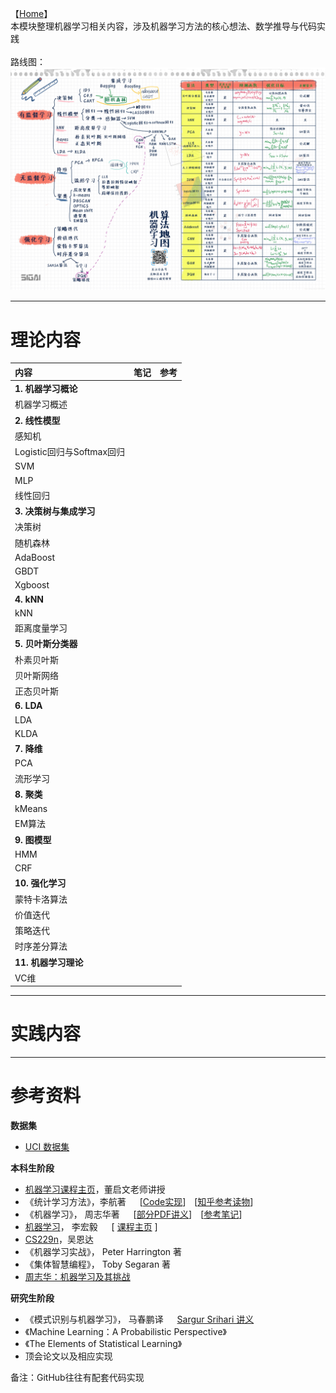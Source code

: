 【[Home](https://simplelp.github.io/)】     
本模块整理机器学习相关内容，涉及机器学习方法的核心想法、数学推导与代码实践   
<br>
路线图：
![Road](road.jpg)

-------------------------------------------------

# 理论内容

| 内容      |    笔记 | 参考  |
| :-------- | :--------| :----- |
| **1. 机器学习概论**  |  |     |
| 机器学习概述| | |
| **2. 线性模型**| | | 
| 感知机     |    |    |
| Logistic回归与Softmax回归      |     |   |
|SVM | | | 
|MLP | | | 
|线性回归 | | |
|**3. 决策树与集成学习** | | |
| 决策树| | |
|随机森林 | | |
| AdaBoost| | |
|GBDT | | |
| Xgboost| | |
|**4. kNN** | | |
|kNN | | |
|距离度量学习 | | |
|**5. 贝叶斯分类器** | | |
|朴素贝叶斯 | | |
|贝叶斯网络 | | |
|正态贝叶斯 | | |
|**6. LDA** | | |
|LDA | | |
|KLDA | | |
|**7. 降维** | | |
|PCA | | |
|流形学习 | | |
|**8. 聚类** | | |
|kMeans | | |
|EM算法 | | |
|**9. 图模型** | | |
|HMM | | |
|CRF | | |  
|**10. 强化学习** | | |
|蒙特卡洛算法 | | |
|价值迭代 | | |
|策略迭代 | | |
|时序差分算法 | | |
|**11. 机器学习理论** | | |
|VC维 | | |




------------------------------------------------

# 实践内容



--------------------------------------------------

# 参考资料
**数据集**
- [UCI 数据集](http://archive.ics.uci.edu/ml/index.php) <br>

**本科生阶段**
- [机器学习课程主页](http://58.198.176.86/qwdong/machinelearning/)，董启文老师讲授         
- 《统计学习方法》，李航著 &emsp; [[Code实现](https://github.com/Dod-o/Statistical-Learning-Method_Code)]&emsp;[[知乎参考读物](https://zhuanlan.zhihu.com/p/36378498)]       
- 《机器学习》， 周志华著 &emsp; [[部分PDF讲义](https://pan.baidu.com/s/1qYRMLvY#list/path=%2Fsharelink3323281866-216949872296924%2FMachine_Learning_Zhihua_Zhou&parentPath=%2Fsharelink3323281866-216949872296924)]&emsp;[[参考笔记](https://github.com/Vay-keen/Machine-learning-learning-notes)]        
- [机器学习](https://www.bilibili.com/video/av10590361?from=search&seid=3689001450384077781)， 李宏毅 &emsp;  [ [课程主页](http://speech.ee.ntu.edu.tw/~tlkagk/courses_ML17_2.html) ]    
- [CS229n](http://cs229.stanford.edu/syllabus.html)，吴恩达
- 《机器学习实战》， Peter Harrington 著  
- 《集体智慧编程》， Toby Segaran 著
- [周志华：机器学习及其挑战](http://ishare.iask.sina.com.cn/f/avsoreKjshK.html)

**研究生阶段**
- 《模式识别与机器学习》， 马春鹏译 &emsp; [Sargur Srihari 讲义](https://cedar.buffalo.edu/~srihari/CSE574/?utm_source=wechat_session&utm_medium=social&utm_oi=844207196790202368)       
- 《Machine Learning：A Probabilistic Perspective》 
- 《The Elements of Statistical Learning》
- 顶会论文以及相应实现 


备注：GitHub往往有配套代码实现
